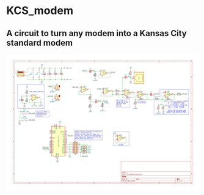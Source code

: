 # KCS_modem
## A circuit to turn any modem into a Kansas City standard modem

![Schematic](https://github.com/Mr-Bossman/KCS_modem/blob/master/images/KCS_modem.svg?raw=true)

